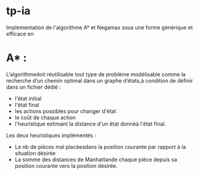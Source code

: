 # tp-ia
Implementation de l'algorithme A* et Negamax sous une forme générique et efficace en
# A* :
L’algorithmedoit réutilisable tout type de problème modélisable comme la recherche d’un chemin optimal dans un graphe d’états,à condition de définir dans un fichier dédié :
* l'état initial
* l'état final
* les actions possibles pour changer d'état
* le coût de chaque action
* l'heuristique estimant la distance d'un état donnéà l'état final.

Les deux heuristiques implémentés :
* Le nb de pièces mal placéesdans la position courante par rapport à la situation désirée
* La somme des distances de Manhattande chaque pièce depuis sa position courante vers la position désirée.
